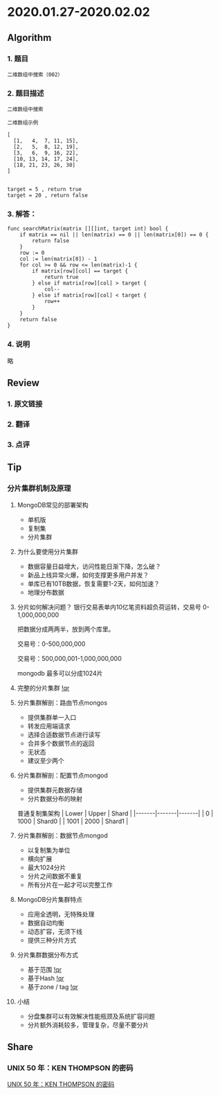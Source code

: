 # 2020.01.27-2020.02.02

## Algorithm
### 1. 题目
```
二维数组中搜索（002）
```
### 2. 题目描述
```
二维数组中搜索

二维数组示例

[
  [1,   4,  7, 11, 15],
  [2,   5,  8, 12, 19],
  [3,   6,  9, 16, 22],
  [10, 13, 14, 17, 24],
  [18, 21, 23, 26, 30]
]


target = 5 , return true
target = 20 , return false

```

### 3. 解答：
```golang
func searchMatrix(matrix [][]int, target int) bool {
	if matrix == nil || len(matrix) == 0 || len(matrix[0]) == 0 {
		return false
	}
	row := 0
	col := len(matrix[0]) - 1
	for col >= 0 && row <= len(matrix)-1 {
		if matrix[row][col] == target {
			return true
		} else if matrix[row][col] > target {
			col--
		} else if matrix[row][col] < target {
			row++
		}
	}
	return false
}
```
### 4. 说明
略

## Review
### 1. 原文链接


### 2. 翻译


### 3. 点评


## Tip
### 分片集群机制及原理

1. MongoDB常见的部署架构
    * 单机版
    * 复制集
    * 分片集群
    
2. 为什么要使用分片集群
    * 数据容量日益增大，访问性能日渐下降，怎么破？
    * 新品上线异常火爆，如何支撑更多用户并发？
    * 单库已有10TB数据，恢复需要1-2天，如何加速？
    * 地理分布数据

3. 分片如何解决问题？
    银行交易表单内10亿笔资料超负荷运转，交易号 0-1,000,000,000
    
    把数据分成两两半，放到两个库里。
    
    交易号：0-500,000,000
    
    交易号：500,000,001-1,000,000,000
    
    mongodb 最多可以分成1024片
    
4. 完整的分片集群
    [!qr](./images/0127_t_1.png)
    
5. 分片集群解剖：路由节点mongos
    * 提供集群单一入口
    * 转发应用端请求
    * 选择合适数据节点进行读写
    * 合并多个数据节点的返回
    * 无状态
    * 建议至少两个
6. 分片集群解剖：配置节点mongod
    * 提供集群元数据存储
    * 分片数据分布的映射
    
    普通复制集架构
    | Lower | Upper | Shard |
    |-------|-------|-------|
    | 0     | 1000  | Shard0 |
    | 1001  | 2000  | Shard1 |
    
7. 分片集群解剖：数据节点mongod
    * 以复制集为单位
    * 横向扩展
    * 最大1024分片
    * 分片之间数据不重复
    * 所有分片在一起才可以完整工作
8. MongoDB分片集群特点
    * 应用全透明，无特殊处理
    * 数据自动均衡
    * 动态扩容，无须下线
    * 提供三种分片方式
9. 分片集群数据分布方式
    * 基于范围
    [!qr](./images/0127_t_2.png)
    * 基于Hash
    [!qr](./images/0127_t_3.png)
    * 基于zone / tag
    [!qr](./images/0127_t_4.png)
10. 小结
    * 分盘集群可以有效解决性能瓶颈及系统扩容问题
    * 分片额外消耗较多，管理复杂，尽量不要分片


## Share
### UNIX 50 年：KEN THOMPSON 的密码
[UNIX 50 年：KEN THOMPSON 的密码](https://coolshell.cn/articles/19996.html)